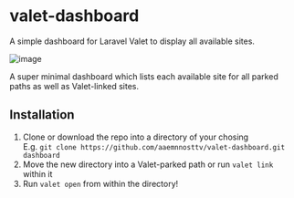 # valet-dashboard

A simple dashboard for Laravel Valet to display all available sites.

![image](https://user-images.githubusercontent.com/1621608/44816275-79dca380-abea-11e8-83cc-38f19d11fb25.png)

A super minimal dashboard which lists each available site for all parked paths as well as Valet-linked sites.

## Installation

1. Clone or download the repo into a directory of your chosing  
E.g. `git clone https://github.com/aaemnnosttv/valet-dashboard.git dashboard`
1. Move the new directory into a Valet-parked path or run `valet link` within it
1. Run `valet open` from within the directory!
